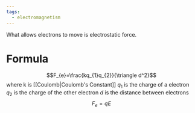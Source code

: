 ```yaml
---
tags:
  - electromagnetism
---
```

What allows electrons to move is electrostatic force.
# Formula
$$F_{e}=\frac{kq_{1}q_{2}}{\triangle d^2}$$
where k is [[Coulomb|Coulomb's Constant]]
$q_{1}$ is the charge of a electron
$q_{2}$ is the charge of the other electron
$d$ is the distance between electrons
$$F_{e}=qE$$
